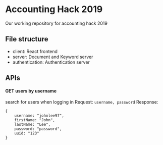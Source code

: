# Accounting Hack 2019
Our working repository for accounting hack 2019

## File structure
- client: React frontend
- server: Document and Keyword server
- authentication: Authentication server

## APIs
#### GET users by username
search for users when logging in
Request: `username, password`
Response: 
```
{
    username: "johnlee97",
    firstName: "John",
    lastName: "Lee",
    password: "password",
    uuid: "123"
}
```